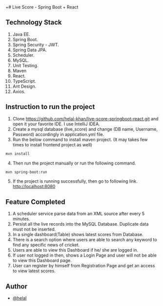+# Live Score - Spring Boot + React

## Technology Stack

1. Java EE.
2. Spring Boot.
3. Spring Security - JWT.
4. Spring Data JPA.
5. Scheduler.
6. MySQL.
7. Unit Testing.
8. Maven
9. React.
10. TypeScript.
11. Ant Design.
12. Axios.


## Instruction to run the project

1. Clone https://github.com/helal-khan/live-score-springboot-react.git and open it your favorite IDE. I use IntelliJ IDEA.
2. Create a mysql database (live_score) and change (DB name, Username, Password) accordingly in application.yml file.
3. Run the below command to install maven project. (It may takes few times to install frontend project as well)
```bash
mvn install
```
4. Then run the project manually or run the following command.
```bash
mvn spring-boot:run
```
5. If the project is running successfully, then go to following link.
[http://localhost:8080](http://localhost:8080)


## Feature Completed

1. A scheduler service parse data from an XML source after every
   5 minutes.
2. Persist all the live records into the MySQL Database. Duplicate data must not be inserted.
3. In a single dashboard(Table) shows latest scores from Database.
4. There is a search option where users are able to search any keyword to find any specific news of cricket.
5. Users are able to view this Dashboard if he/ she are logged in.
6. If user not logged in then, shows a Login Page and user will not be able to view this Dashboard page.
7. User can register by himself from Registration Page and get an access to view latest scores.


## Author
- [@helal](https://www.linkedin.com/in/md-helal-khan-461368a4/)
